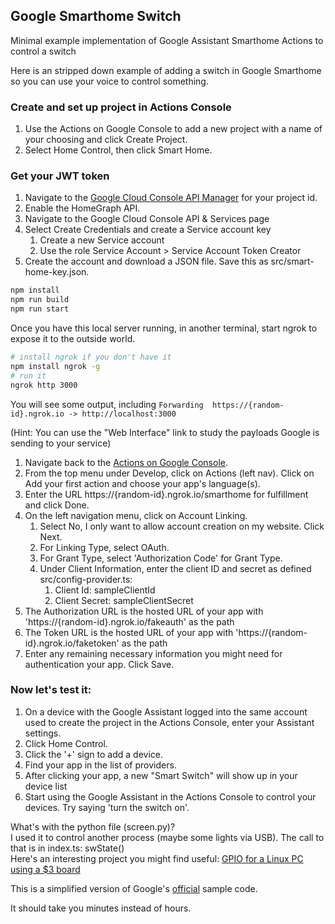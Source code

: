 ## Google Smarthome Switch
Minimal example implementation of Google Assistant Smarthome Actions to control a switch

Here is an stripped down example of adding a switch in Google Smarthome so you can use your voice
to control something.

### Create and set up project in Actions Console
1. Use the Actions on Google Console to add a new project with a name of your choosing and click Create Project.
1. Select Home Control, then click Smart Home.

### Get your JWT token

1. Navigate to the [Google Cloud Console API Manager](https://console.developers.google.com/apis) for your project id.
1. Enable the HomeGraph API.
1. Navigate to the Google Cloud Console API & Services page
1. Select Create Credentials and create a Service account key
    1. Create a new Service account
    1. Use the role Service Account > Service Account Token Creator
1. Create the account and download a JSON file. Save this as src/smart-home-key.json.

```bash
npm install
npm run build
npm run start
```

Once you have this local server running, in another terminal, start ngrok to expose it to the outside world.

```bash
# install ngrok if you don't have it
npm install ngrok -g
# run it
ngrok http 3000
``` 

You will see some output, including
`Forwarding  https://{random-id}.ngrok.io -> http://localhost:3000`

(Hint: You can use the "Web Interface" link to study the payloads Google is sending to your service)

1. Navigate back to the [Actions on Google Console](https://console.actions.google.com/).
1. From the top menu under Develop, click on Actions (left nav). Click on Add your first action and choose your app's language(s).
1. Enter the URL https://{random-id}.ngrok.io/smarthome for fulfillment and click Done.
1. On the left navigation menu, click on Account Linking.
    1. Select No, I only want to allow account creation on my website. Click Next.
    1. For Linking Type, select OAuth.
    1. For Grant Type, select 'Authorization Code' for Grant Type.
    1. Under Client Information, enter the client ID and secret as defined src/config-provider.ts:
        1. Client Id: sampleClientId
        1. Client Secret: sampleClientSecret
1. The Authorization URL is the hosted URL of your app with 'https://{random-id}.ngrok.io/fakeauth' as the path
1. The Token URL is the hosted URL of your app with 'https://{random-id}.ngrok.io/faketoken' as the path
1. Enter any remaining necessary information you might need for authentication your app. Click Save.

### Now let's test it:

1. On a device with the Google Assistant logged into the same account used to create the project in the Actions Console, enter your Assistant settings.
1. Click Home Control.
1. Click the '+' sign to add a device.
1. Find your app in the list of providers.
1. After clicking your app, a new "Smart Switch" will show up in your device list
1. Start using the Google Assistant in the Actions Console to control your devices. Try saying 'turn the switch on'.

What's with the python file (screen.py)?  
I used it to control another process (maybe some lights via USB). The call to that is in index.ts: swState()  
Here's an interesting project you might find useful: [GPIO for a Linux PC using a $3 board](https://www.diyaudio.com/forums/pc-based/328797-adding-gpio-functionality-linux-desktop-computer.html)


This is a simplified version of Google's [official](https://github.com/actions-on-google/smart-home-nodejs) sample code.

It should take you minutes instead of hours.
